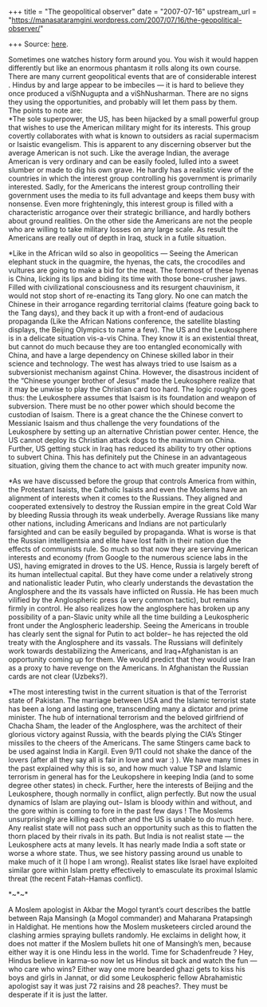 +++
title = "The geopolitical observer"
date = "2007-07-16"
upstream_url = "https://manasataramgini.wordpress.com/2007/07/16/the-geopolitical-observer/"

+++
Source: [here](https://manasataramgini.wordpress.com/2007/07/16/the-geopolitical-observer/).

Sometimes one watches history form around you. You wish it would happen
differently but like an enormous phantasm it rolls along its own course.
There are many current geopolitical events that are of considerable
interest . Hindus by and large appear to be imbeciles — it is hard to
believe they once produced a viShNugupta and a viShNusharman. There are
no signs they using the opportunities, and probably will let them pass
by them.  
The points to note are:  
\*The sole superpower, the US, has been hijacked by a small powerful
group that wishes to use the American military might for its interests.
This group covertly collaborates with what is known to outsiders as
racial supermacism or Isaistic evangelism. This is apparent to any
discerning observer but the average American is not such. Like the
average Indian, the average American is very ordinary and can be easily
fooled, lulled into a sweet slumber or made to dig his own grave. He
hardly has a realistic view of the countries in which the interest group
controlling his government is primarily interested. Sadly, for the
Americans the interest group controlling their government uses the media
to its full advantage and keeps them busy with nonsense. Even more
frighteningly, this interest group is filled with a characteristic
arrogance over their strategic brilliance, and hardly bothers about
ground realities. On the other side the Americans are not the people who
are willing to take military losses on any large scale. As result the
Americans are really out of depth in Iraq, stuck in a futile situation.

\*Like in the African wild so also in geopolitics — Seeing the American
elephant stuck in the quagmire, the hyenas, the cats, the crocodiles and
vultures are going to make a bid for the meat. The foremost of these
hyenas is China, licking its lips and biding its time with those
bone-crusher jaws. Filled with civilizational consciousness and its
resurgent chauvinism, it would not stop short of re-enacting its Tang
glory. No one can match the Chinese in their arrogance regarding
territorial claims (feature going back to the Tang days), and they back
it up with a front-end of audacious propaganda (Like the African Nations
conference, the satellite blasting displays, the Beijing Olympics to
name a few). The US and the Leukosphere is in a delicate situation
vis-a-vis China. They know it is an existential threat, but cannot do
much because they are too entangled economically with China, and have a
large dependency on Chinese skilled labor in their science and
technology. The west has always tried to use Isaism as a subversionist
mechanism against China. However, the disastrous incident of the
“Chinese younger brother of Jesus” made the Leukosphere realize that it
may be unwise to play the Christian card too hard. The logic roughly
goes thus: the Leukosphere assumes that Isaism is its foundation and
weapon of subversion. There must be no other power which should become
the custodian of Isaism. There is a great chance the the Chinese convert
to Messianic Isaism and thus challenge the very foundations of the
Leukosphere by setting up an alternative Christian power center. Hence,
the US cannot deploy its Christian attack dogs to the maximum on China.
Further, US getting stuck in Iraq has reduced its ability to try other
options to subvert China. This has definitely put the Chinese in an
advantageous situation, giving them the chance to act with much greater
impunity now.

\*As we have discussed before the group that controls America from
within, the Protestant Isaists, the Catholic Isaists and even the
Moslems have an alignment of interests when it comes to the Russians.
They aligned and cooperated extensively to destroy the Russian empire in
the great Cold War by bleeding Russia through its weak underbelly.
Average Russians like many other nations, including Americans and
Indians are not particularly farsighted and can be easily beguiled by
propaganda. What is worse is that the Russian intelligentsia and elite
have lost faith in their nation due the effects of communists rule. So
much so that now they are serving American interests and economy (from
Google to the numerous science labs in the US), having emigrated in
droves to the US. Hence, Russia is largely bereft of its human
intellectual capital. But they have come under a relatively strong and
nationalistic leader Putin, who clearly understands the devastation the
Anglosphere and the its vassals have inflicted on Russia. He has been
much vilified by the Anglospheric press (a very common tactic), but
remains firmly in control. He also realizes how the anglosphere has
broken up any possibility of a pan-Slavic unity while all the time
building a Leukospheric front under the Anglospheric leadership. Seeing
the Americans in trouble has clearly sent the signal for Putin to act
bolder– he has rejected the old treaty with the Anglosphere and its
vassals. The Russians will definitely work towards destabilizing the
Americans, and Iraq+Afghanistan is an opportunity coming up for them. We
would predict that they would use Iran as a proxy to have revenge on the
Americans. In Afghanistan the Russian cards are not clear (Uzbeks?).

\*The most interesting twist in the current situation is that of the
Terrorist state of Pakistan. The marriage between USA and the Islamic
terrorist state has been a long and lasting one, transcending many a
dictator and prime minister. The hub of international terrorism and the
beloved girlfriend of Chacha Sham, the leader of the Anglosphere, was
the architect of their glorious victory against Russia, with the beards
plying the CIA’s Stinger missiles to the cheers of the Americans. The
same Stingers came back to be used against India in Kargil. Even 9/11
could not shake the dance of the lovers (after all they say all is fair
in love and war :) ). We have many times in the past explained why this
is so, and how much value TSP and Islamic terrorism in general has for
the Leukopshere in keeping India (and to some degree other states) in
check. Further, here the interests of Beijing and the Leukosphere,
though normally in conflict, align perfectly. But now the usual dynamics
of Islam are playing out– Islam is bloody within and without, and the
gore within is coming to fore in the past few days ! The Moslems
unsurprisingly are killing each other and the US is unable to do much
here. Any realist state will not pass such an opportunity such as this
to flatten the thorn placed by their rivals in its path. But India is
not realist state — the Leukosphere acts at many levels. It has nearly
made India a soft state or worse a whore state. Thus, we see history
passing around us unable to make much of it (I hope I am wrong). Realist
states like Israel have exploited similar gore within Islam pretty
effectively to emasculate its proximal Islamic threat (the recent
Fatah-Hamas conflict).

\*\~\*\~\*

A Moslem apologist in Akbar the Mogol tyrant’s court describes the
battle between Raja Mansingh (a Mogol commander) and Maharana
Pratapsingh in Haldighat. He mentions how the Moslem musketeers circled
around the clashing armies spraying bullets randomly. He exclaims in
delight how, it does not matter if the Moslem bullets hit one of
Mansingh’s men, because either way it is one Hindu less in the world.
Time for Schadenfreude ? Hey, Hindus believe in karma–so now let us
Hindus sit back and watch the fun — who care who wins? Either way one
more bearded ghazi gets to kiss his boys and girls in Jannat, or did
some Leukospheric fellow Abrahamistic apologist say it was just 72
raisins and 28 peaches?. They must be desperate if it is just the
latter.

